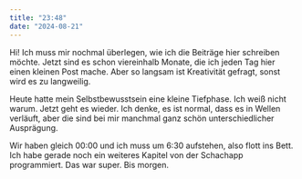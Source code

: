 ```yaml
---
title: "23:48"
date: "2024-08-21"
---
```


Hi! Ich muss mir nochmal überlegen, wie ich die Beiträge hier schreiben möchte. Jetzt sind es schon viereinhalb Monate, die ich jeden Tag hier einen kleinen Post mache. Aber so langsam ist Kreativität gefragt, sonst wird es zu langweilig.

Heute hatte mein Selbstbewusstsein eine kleine Tiefphase. Ich weiß nicht warum. Jetzt geht es wieder. Ich denke, es ist normal, dass es in Wellen verläuft, aber die sind bei mir manchmal ganz schön unterschiedlicher Ausprägung.

Wir haben gleich 00:00 und ich muss um 6:30 aufstehen, also flott ins Bett. Ich habe gerade noch ein weiteres Kapitel von der Schachapp programmiert. Das war super. Bis morgen.
